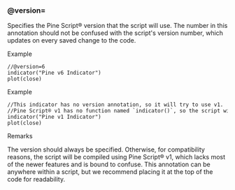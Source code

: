### @version=

Specifies the Pine Script® version that the script will use. The number in this annotation should not be confused with the script's version number, which updates on every saved change to the code.

Example

```
//@version=6  
indicator("Pine v6 Indicator")  
plot(close)
```

Example

```
//This indicator has no version annotation, so it will try to use v1.  
//Pine Script® v1 has no function named `indicator()`, so the script will not compile.  
indicator("Pine v1 Indicator")  
plot(close)
```

Remarks

The version should always be specified. Otherwise, for compatibility reasons, the script will be compiled using Pine Script® v1, which lacks most of the newer features and is bound to confuse. This annotation can be anywhere within a script, but we recommend placing it at the top of the code for readability.
